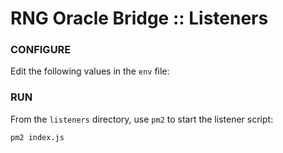 # RNG Oracle Bridge :: Listeners

### CONFIGURE

Edit the following values in the `env` file:

### RUN

From the `listeners` directory, use `pm2` to start the listener script:

`pm2 index.js`
